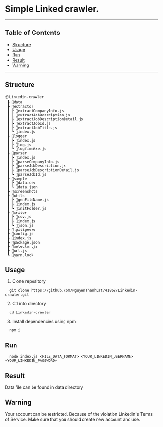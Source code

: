 # Simple Linked crawler.
---
## Table of Contents

 - [Structure](#structure)
 - [Usage](#usage)
 - [Run](#run)
 - [Result](#result)
 - [Warning](#warning)
---
## Structure

```
📦Linkedin-crawler
 ┣ 📂data
 ┣ 📂extractor
 ┃ ┣ 📜extractCompanyInfo.js
 ┃ ┣ 📜extractJobDescription.js
 ┃ ┣ 📜extractJobDescriptionDetail.js
 ┃ ┣ 📜extractJobId.js
 ┃ ┣ 📜extractJobTitle.js
 ┃ ┗ 📜index.js
 ┣ 📂logger
 ┃ ┣ 📜index.js
 ┃ ┣ 📜log.js
 ┃ ┗ 📜logTimeExe.js
 ┣ 📂parser
 ┃ ┣ 📜index.js
 ┃ ┣ 📜parseCompanyInfo.js
 ┃ ┣ 📜parseJobDescription.js
 ┃ ┣ 📜parseJobDescriptionDetail.js
 ┃ ┗ 📜parseJobId.js
 ┣ 📂sample
 ┃ ┣ 📜data.csv
 ┃ ┗ 📜data.json
 ┣ 📂screenshots
 ┣ 📂utils
 ┃ ┣ 📜genFileName.js
 ┃ ┣ 📜index.js
 ┃ ┗ 📜initFolder.js
 ┣ 📂writer
 ┃ ┣ 📜csv.js
 ┃ ┣ 📜index.js
 ┃ ┗ 📜json.js
 ┣ 📜.gitignore
 ┣ 📜config.js
 ┣ 📜index.js
 ┣ 📜package.json
 ┣ 📜selector.js
 ┣ 📜url.js
 ┗ 📜yarn.lock
```

## Usage
1. Clone repository

```
  git clone https://github.com/NguyenThanhDat741862/Linkedin-crawler.git
```

2. Cd into directory

```
  cd Linkedin-crawler
```

3. Install dependencies using npm

```
  npm i
```

## Run

```
  node index.js <FILE_DATA_FORMAT> <YOUR_LINKEDIN_USERNAME> <YOUR_LINKEDIN_PASSWORD>
```

## Result

Data file can be found in data directory
    
## Warning

Your account can be restricted. Because of the violation Linkedin's Terms of Service.
Make sure that you should create new account and use.